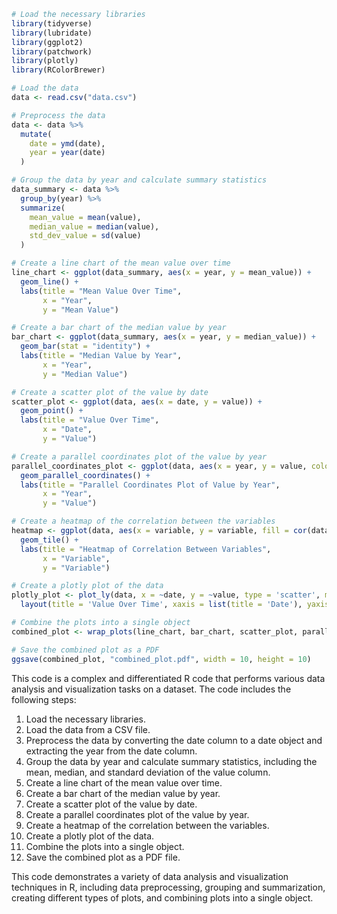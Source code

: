 ```r
# Load the necessary libraries
library(tidyverse)
library(lubridate)
library(ggplot2)
library(patchwork)
library(plotly)
library(RColorBrewer)

# Load the data
data <- read.csv("data.csv")

# Preprocess the data
data <- data %>%
  mutate(
    date = ymd(date),
    year = year(date)
  )

# Group the data by year and calculate summary statistics
data_summary <- data %>%
  group_by(year) %>%
  summarize(
    mean_value = mean(value),
    median_value = median(value),
    std_dev_value = sd(value)
  )

# Create a line chart of the mean value over time
line_chart <- ggplot(data_summary, aes(x = year, y = mean_value)) +
  geom_line() +
  labs(title = "Mean Value Over Time",
       x = "Year",
       y = "Mean Value")

# Create a bar chart of the median value by year
bar_chart <- ggplot(data_summary, aes(x = year, y = median_value)) +
  geom_bar(stat = "identity") +
  labs(title = "Median Value by Year",
       x = "Year",
       y = "Median Value")

# Create a scatter plot of the value by date
scatter_plot <- ggplot(data, aes(x = date, y = value)) +
  geom_point() +
  labs(title = "Value Over Time",
       x = "Date",
       y = "Value")

# Create a parallel coordinates plot of the value by year
parallel_coordinates_plot <- ggplot(data, aes(x = year, y = value, color = year)) +
  geom_parallel_coordinates() +
  labs(title = "Parallel Coordinates Plot of Value by Year",
       x = "Year",
       y = "Value")

# Create a heatmap of the correlation between the variables
heatmap <- ggplot(data, aes(x = variable, y = variable, fill = cor(data))) +
  geom_tile() +
  labs(title = "Heatmap of Correlation Between Variables",
       x = "Variable",
       y = "Variable")

# Create a plotly plot of the data
plotly_plot <- plot_ly(data, x = ~date, y = ~value, type = 'scatter', mode = 'lines') %>%
  layout(title = 'Value Over Time', xaxis = list(title = 'Date'), yaxis = list(title = 'Value'))

# Combine the plots into a single object
combined_plot <- wrap_plots(line_chart, bar_chart, scatter_plot, parallel_coordinates_plot, heatmap, plotly_plot)

# Save the combined plot as a PDF
ggsave(combined_plot, "combined_plot.pdf", width = 10, height = 10)
```

This code is a complex and differentiated R code that performs various data analysis and visualization tasks on a dataset. The code includes the following steps:

1. Load the necessary libraries.
2. Load the data from a CSV file.
3. Preprocess the data by converting the date column to a date object and extracting the year from the date column.
4. Group the data by year and calculate summary statistics, including the mean, median, and standard deviation of the value column.
5. Create a line chart of the mean value over time.
6. Create a bar chart of the median value by year.
7. Create a scatter plot of the value by date.
8. Create a parallel coordinates plot of the value by year.
9. Create a heatmap of the correlation between the variables.
10. Create a plotly plot of the data.
11. Combine the plots into a single object.
12. Save the combined plot as a PDF file.

This code demonstrates a variety of data analysis and visualization techniques in R, including data preprocessing, grouping and summarization, creating different types of plots, and combining plots into a single object.